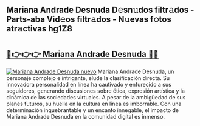 ## Mariana Andrade Desnuda D𝚎sn𝚞dos filtr𝚊dos - Parts-aba Vid𝚎os filtr𝚊dos - N𝚞evas f𝚘tos atr𝚊ctivas hg1Z8

# <h2><a href="http://mb54c5.tromn.icu/?c=Mariana+Andrade+Desnuda">🔗👉👉👉 Mariana Andrade Desnuda 🔗🔗</a></h2>

[![Mariana Andrade Desnuda nuevo](https://i.imgur.com/pEAQMta.gif)](http://mb54c5.tromn.icu/?c=Mariana+Andrade+Desnuda)
Mariana Andrade Desnuda, un personaje complejo e intrigante, elude la clasificación directa. Su innovadora personalidad en línea ha cautivado y enfurecido a sus seguidores, generando discusiones sobre ética, expresión artística y la dinámica de las sociedades virtuales. A pesar de la ambigüedad de sus planes futuros, su huella en la cultura en línea es imborrable. Con una determinación inquebrantable y un encanto innegable, el impacto de Mariana Andrade Desnuda en la comunidad digital es inmenso.
